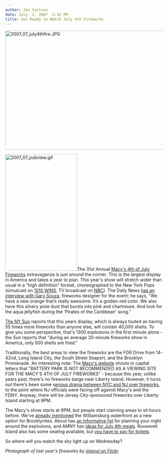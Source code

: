 ```yaml
---
author: Jen Carlson
date: July  2, 2007  5:32 PM
title: Get Ready to Watch July 4th Fireworks
---
```


<p><img alt="2007_07_july4thfire.JPG" src="https://web.archive.org/web/20110811123917im_/http://gothamist.com/attachments/jen/2007_07_july4thfire.JPG" width="604" height="380"></p>

<p><img alt="2007_07_pubview.gif" src="https://web.archive.org/web/20110811123917im_/http://gothamist.com/attachments/jen/2007_07_pubview.gif" width="230" height="372" class="right">The 31st Annual <a href="https://web.archive.org/web/20110811123917/http://www1.macys.com/campaign/fireworks/index.jsp">Macy&apos;s 4th of July Fireworks</a> extravaganza is just around the corner. This is the largest display in America and takes a year to plan. This year&apos;s show will stretch wider than usual in a &quot;high definition&quot; format, choreographed to the New York Pops (simulcast on <a href="https://web.archive.org/web/20110811123917/http://www.wins.com/pages/627847.php?contentType=4&amp;contentId=648402">1010 WINS</a>, TV broadcast on <a href="https://web.archive.org/web/20110811123917/http://www.nbc.com/Movies_Specials_More/">NBC</a>). The Daily News <a href="https://web.archive.org/web/20110811123917/http://www.nydailynews.com/features/july4thfireworks/therocketman.html">has an interview with Gary Souza</a>, fireworks designer for the event; he says, &quot;We have a new orange that&#x2019;s really awesome. It&#x2019;s a golden-red color. We also have this silvery pixie dust that bursts into pink and chartreuse.  And look for the aqua jellyfish during the &apos;Pirates of the Caribbean&apos; song.&quot;</p>

<p><a href="https://web.archive.org/web/20110811123917/http://www.nysun.com/article/57656">The NY Sun</a> reports that this years display, which is always touted as having 55 times more fireworks than anyone else, will contain 40,000 shells. To give you some perspective, that&apos;s 1300 explosions in the first minute alone - the Sun reports that &quot;during an average 20-minute fireworks show in America, only 500 shells are fired.&quot;  </p>

<p>Traditionally, the best areas to view the fireworks are the FDR Drive from 14-42nd, Long Island City, the South Street Seaport, and the Brooklyn Promenade.   An interesting note:  The <a href="https://web.archive.org/web/20110811123917/http://www1.macys.com/campaign/fireworks/publicViewing.jsp">Macy&apos;s website</a> shouts in capital letters that &quot;BATTERY PARK IS NOT RECOMMENDED AS A VIEWING SITE FOR THE MACY&apos;S 4TH OF JULY FIREWORKS&quot; - because this year, unlike years past, there&apos;s no fireworks barge near Liberty Island.  However, it turns out there&apos;s been some s<a href="https://web.archive.org/web/20110811123917/http://www.nj.com/news/jjournal/index.ssf?/base/news-4/1181714440231290.xml&amp;coll=3">erious drama between NYC and NJ over fireworks</a>, to the point where NJ officials were facing off against Macy&apos;s and the FDNY.  Anyway, there will be Jersey City-sponsored fireworks over Liberty Island starting at 9PM.  </p>

<p>The Macy&apos;s show starts at 9PM, but people start claiming areas to sit hours before.  We&apos;ve <a href="https://web.archive.org/web/20110811123917/http://gothamist.com/2007/07/01/fireworks_from.php">already mentioned</a> the Williamsburg waterfront as a new option for Brooklynites. About has <a href="https://web.archive.org/web/20110811123917/http://manhattan.about.com/od/eventsandattractions/a/nycjulyfourth.htm">an informative list</a> for planning your night around the explosions, and AMNY has <a href="https://web.archive.org/web/20110811123917/http://www.amny.com/entertainment/am-fourthbars0618,0,5216621.story">ideas for July 4th meals</a>.  Roosevelt Island also has some seating available, but <a href="https://web.archive.org/web/20110811123917/http://www.rioc.com/fireworks.htm">you have to pay for tickets</a>. </p>

<p>So where will you watch the sky light up on Wednesday? </p>

<p><i>Photograph of last year&apos;s fireworks by <a href="https://web.archive.org/web/20110811123917/http://flickr.com/photos/ixtayul/183041802/">ixtayul on Flickr</a></i></p>